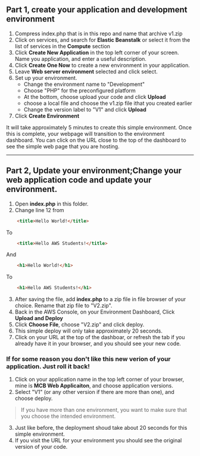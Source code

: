 ## Part 1, create your application and development environment
1. Compress index.php that is in this repo and name that archive v1.zip
2. Click on services, and search for **Elastic Beanstalk** or select it from the list of services in the **Compute** section
3. Click **Create New Application** in the top left corner of your screen.
Name you application, and enter a useful description.
1. Click **Create One Now** to create a new environment in your application.
2. Leave **Web server environment** selected and click select.
3. Set up your environment.
    - Change the environment name to "Development"
    - Choose "PHP" for the preconfigured platform
    - At the bottom, choose upload your code and click 
    **Upload**
    - choose a local file and choose the v1.zip file ithat you created earlier
    - Change the version label to "V1" and click **Upload**
4. Click **Create Environment**

It will take approximately 5 minutes to create this simple environment. Once this is complete, your webpage will transition to the environment dashboard. You can click on the URL close to the top of the dashboard to see the simple web page that you are hosting.
___
## Part 2, Update your environment;Change your web application code and update your environment.

1. Open **index.php** in this folder.
2. Change line 12 from
```html
    <title>Hello World!</title>
```
To
```html
    <title>Hello AWS Students!</title>
```
And

```html
    <h1>Hello World!</h1>
```
To 
```html
    <h1>Hello AWS Students!</h1>
```
3. After saving the file, add **index.php** to a zip file in file browser of your choice. Rename that zip file to "V2.zip".
4. Back in the AWS Console, on your Environment Dashboard, Click **Upload and Deploy**
5. Click **Choose File**, choose "V2.zip" and click deploy.
6. This simple deploy will only take approximately 20 seconds.
7. Click on your URL at the top of the dashboar, or refresh the tab if you already have it in your browser, and you should see your new code.

### If for some reason you don't like this new verion of your application. Just roll it back!

1. Click on your application name in the top left corner of your browser, mine is **MCB Web Applicaiton**, and choose application versions.
2. Select "V1" (or any other version if there are more than one), and choose deploy.
> If you have more than one environment, you want to make sure that you choose the intended environment.
3. Just like before, the deployment shoud take about 20 seconds for this simple environment.
4. If you visit the URL for your environment you should see the original version of your code.